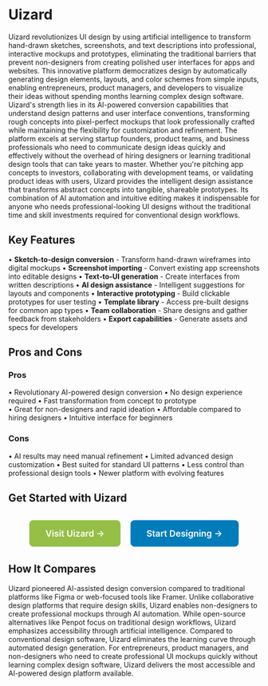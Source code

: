 # Uizard

Uizard revolutionizes UI design by using artificial intelligence to transform hand-drawn sketches, screenshots, and text descriptions into professional, interactive mockups and prototypes, eliminating the traditional barriers that prevent non-designers from creating polished user interfaces for apps and websites. This innovative platform democratizes design by automatically generating design elements, layouts, and color schemes from simple inputs, enabling entrepreneurs, product managers, and developers to visualize their ideas without spending months learning complex design software. Uizard's strength lies in its AI-powered conversion capabilities that understand design patterns and user interface conventions, transforming rough concepts into pixel-perfect mockups that look professionally crafted while maintaining the flexibility for customization and refinement. The platform excels at serving startup founders, product teams, and business professionals who need to communicate design ideas quickly and effectively without the overhead of hiring designers or learning traditional design tools that can take years to master. Whether you're pitching app concepts to investors, collaborating with development teams, or validating product ideas with users, Uizard provides the intelligent design assistance that transforms abstract concepts into tangible, shareable prototypes. Its combination of AI automation and intuitive editing makes it indispensable for anyone who needs professional-looking UI designs without the traditional time and skill investments required for conventional design workflows.

## Key Features

• **Sketch-to-design conversion** - Transform hand-drawn wireframes into digital mockups
• **Screenshot importing** - Convert existing app screenshots into editable designs
• **Text-to-UI generation** - Create interfaces from written descriptions
• **AI design assistance** - Intelligent suggestions for layouts and components
• **Interactive prototyping** - Build clickable prototypes for user testing
• **Template library** - Access pre-built designs for common app types
• **Team collaboration** - Share designs and gather feedback from stakeholders
• **Export capabilities** - Generate assets and specs for developers

## Pros and Cons

### Pros
• Revolutionary AI-powered design conversion
• No design experience required
• Fast transformation from concept to prototype  
• Great for non-designers and rapid ideation
• Affordable compared to hiring designers
• Intuitive interface for beginners

### Cons
• AI results may need manual refinement
• Limited advanced design customization
• Best suited for standard UI patterns
• Less control than professional design tools
• Newer platform with evolving features

## Get Started with Uizard

<div style="text-align: center; margin: 2rem 0;">
  <a href="https://uizard.io" target="_blank" rel="noopener noreferrer" style="display: inline-block; background: #96BF47; color: white; padding: 1rem 2rem; text-decoration: none; border-radius: 8px; font-weight: 600; font-size: 1.1rem; margin-right: 1rem;">Visit Uizard →</a>
  <a href="https://uizard.io/signup" target="_blank" rel="noopener noreferrer" style="display: inline-block; background: #007cba; color: white; padding: 1rem 2rem; text-decoration: none; border-radius: 8px; font-weight: 600; font-size: 1.1rem;">Start Designing →</a>
</div>

## How It Compares

Uizard pioneered AI-assisted design conversion compared to traditional platforms like Figma or web-focused tools like Framer. Unlike collaborative design platforms that require design skills, Uizard enables non-designers to create professional mockups through AI automation. While open-source alternatives like Penpot focus on traditional design workflows, Uizard emphasizes accessibility through artificial intelligence. Compared to conventional design software, Uizard eliminates the learning curve through automated design generation. For entrepreneurs, product managers, and non-designers who need to create professional UI mockups quickly without learning complex design software, Uizard delivers the most accessible and AI-powered design platform available.